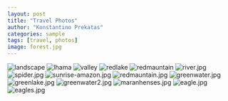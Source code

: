 ```yaml
---
layout: post
title: "Travel Photos"
author: "Konstantino Prekatas"
categories: sample
tags: [travel, photos]
image: forest.jpg
---
```


<img src="../assets/img/landscape.jpg" alt="landscape">



<img src="../assets/img/lhama.jpg" alt="lhama">



<img src="../assets/img/valley.jpg" alt="valley">



<img src="../assets/img/redlake.jpg" alt="redlake">



<img src="../assets/img/redmauntain.jpg" alt="redmauntain">




<img src="../assets/img/river.jpg" alt="river.jpg">


<img src="../assets/img/spider.jpg" alt="spider.jpg">


<img src="../assets/img/sunrise-amazon.jpg" alt="sunrise-amazon.jpg">


<img src="../assets/img/redmauntain.jpg" alt="redmauntain.jpg">


<img src="../assets/img/greenwater.jpg" alt="greenwater.jpg">


<img src="../assets/img/greenlake.jpg" alt="greenlake.jpg">


<img src="../assets/img/greenwater2.jpg" alt="greenwater2.jpg">


<img src="../assets/img/maranhenses.jpg" alt="maranhenses.jpg">


<img src="../assets/img/eagle.jpg" alt="eagle.jpg">


<img src="../assets/img/eagles.jpg" alt="eagles.jpg">

